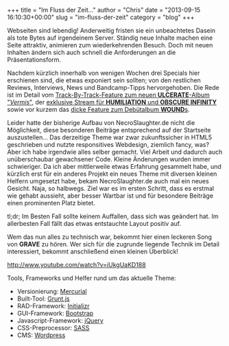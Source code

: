 +++
title = "Im Fluss der Zeit..."
author = "Chris"
date = "2013-09-15 16:10:30+00:00"
slug = "im-fluss-der-zeit"
category = "blog"
+++

Webseiten sind lebendig! Anderweitig fristen sie ein unbeachtetes Dasein als tote Bytes auf irgendeinem Server. Ständig neue Inhalte machen eine Seite attraktiv, animieren zum wiederkehrenden Besuch. Doch mit neuen Inhalten ändern sich auch schnell die Anforderungen an die Präsentationsform. 

Nachdem kürzlich innerhalb von wenigen Wochen drei Specials hier erschienen sind, die etwas exponiert sein sollten; von den restlichen Reviews, Interviews, News und Bandcamp-Tipps hervorgehoben. Die Rede ist im Detail vom <a href="http://necroslaughter.de/2013/09/ulcerate-vermis-track-by-track/" title="ULCERATE – “Vermis” Track-By-Track">Track-By-Track-Feature zum neuen **ULCERATE**-Album "_Vermis_"</a>, der <a href="http://necroslaughter.de/2013/09/exklusiv-zwei-neue-songs-der-obscure-infinityhumiliation-split-im-stream/" title="Exklusiv: Zwei neue Songs der OBSCURE INFINITY/HUMILIATION Split im Stream">exklusive Stream für **HUMILIATION** und **OBSCURE INFINITY**</a> sowie vor kurzem das <a href="http://necroslaughter.de/2013/07/wound-inhale-the-void-das-special-mit-stream-track-by-track-interview-und-review/" title="WOUND – “Inhale The Void” – Das Special mit Stream, Track-By-Track, Interview und Review">dicke Feature zum Debütalbum **WOUND**s</a>.

Leider hatte der bisherige Aufbau von NecroSlaughter.de nicht die Möglichkeit, diese besonderen Beiträge entsprechend auf der Startseite auszustellen... Das derzeitige Theme war zwar zukunftssicher in HTML5 geschrieben und nutzte responsitives Webdesign, ziemlich fancy, was?
Aber ich habe irgendwie alles selber gemacht. Viel Arbeit und dadurch auch unüberschaubar gewachsener Code. Kleine Änderungen wurden immer schwieriger. Da ich aber mittlerweile etwas Erfahrung gesammelt habe, und kürzlich erst für ein anderes Projekt ein neues Theme mit diversen kleinen Helfern umgesetzt habe, bekam NecroSlaughter.de auch mal ein neues Gesicht. Naja, so halbwegs. Ziel war es im ersten Schritt, dass es erstmal wie gehabt aussieht, aber besser Wartbar ist und für besondere Beiträge einen prominenten Platz bietet.

tl;dr; Im Besten Fall sollte keinem Auffallen, dass sich was geändert hat. Im allerbesten Fall fällt das etwas entstauchte Layout positiv auf.

Wem das nun alles zu technisch war, bekommt hier einen leckeren Song von **GRAVE** zu hören. Wer sich für die zugrunde liegende Technik im Detail interessiert, bekommt anschließend einen kleinen Überblick!

http://www.youtube.com/watch?v=iUkgUaKD188

Tools, Frameworks und Helfer rund um das aktuelle Theme:
<ul>
	<li>Versionierung: <a href="http://mercurial.selenic.com/" target="_blank">Mercurial</a></li>
	<li>Built-Tool: <a href="http://gruntjs.com/">Grunt.js</a></li>
	<li>RAD-Framework: <a href="http://www.initializr.com/">Initializr</a></li>
	<li>GUI-Framework: <a href="http://getbootstrap.com/">Bootstrap</a></li>
	<li>Javascript-Framework: <a href="http://jquery.com/">jQuery</a></li>
	<li>CSS-Preprocessor: <a href="http://sass-lang.com/">SASS</a></li>
	<li>CMS: <a href="http://wordpress.org/">Wordpress</a></li>
</ul>
